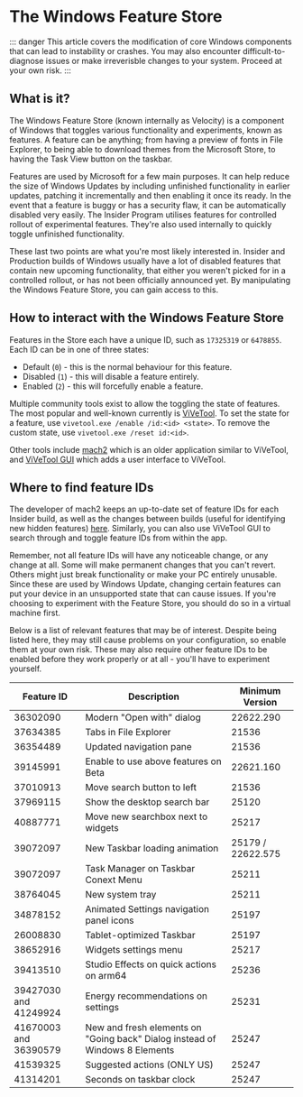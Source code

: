 # The Windows Feature Store

::: danger
This article covers the modification of core Windows components that can lead to instability or crashes. You may also encounter difficult-to-diagnose issues or make irreverisble changes to your system. Proceed at your own risk.
:::

## What is it?

The Windows Feature Store (known internally as Velocity) is a component of Windows that toggles various functionality and experiments, known as features. A feature can be anything; from having a preview of fonts in File Explorer, to being able to download themes from the Microsoft Store, to having the Task View button on the taskbar.

Features are used by Microsoft for a few main purposes. It can help reduce the size of Windows Updates by including unfinished functionality in earlier updates, patching it incrementally and then enabling it once its ready. In the event that a feature is buggy or has a security flaw, it can be automatically disabled very easily. The Insider Program utilises features for controlled rollout of experimental features. They're also used internally to quickly toggle unfinished functionality.

These last two points are what you're most likely interested in. Insider and Production builds of Windows usually have a lot of disabled features that contain new upcoming functionality, that either you weren't picked for in a controlled rollout, or has not been officially announced yet. By manipulating the Windows Feature Store, you can gain access to this.

## How to interact with the Windows Feature Store

Features in the Store each have a unique ID, such as `17325319` or `6478855`. Each ID can be in one of three states:

 - Default (`0`) - this is the normal behaviour for this feature.
 - Disabled (`1`) - this will disable a feature entirely.
 - Enabled (`2`) - this will forcefully enable a feature.
  
Multiple community tools exist to allow the toggling the state of features. The most popular and well-known currently is [ViVeTool](https://github.com/thebookisclosed/ViVe). To set the state for a feature, use `vivetool.exe /enable /id:<id> <state>`. To remove the custom state, use `vivetool.exe /reset id:<id>`.

Other tools include [mach2](https://github.com/riverar/mach2) which is an older application similar to ViVeTool, and [ViVeTool GUI](https://github.com/PeterStrick/vivetool-gui) which adds a user interface to ViVeTool.

## Where to find feature IDs

The developer of mach2 keeps an up-to-date set of feature IDs for each Insider build, as well as the changes between builds (useful for identifying new hidden features) [here](https://github.com/riverar/mach2/tree/master/features). Similarly, you can also use ViVeTool GUI to search through and toggle feature IDs from within the app.

Remember, not all feature IDs will have any noticeable change, or any change at all. Some will make permanent changes that you can't revert. Others might just break functionality or make your PC entirely unusable. Since these are used by Windows Update, changing certain features can put your device in an unsupported state that can cause issues. If you're choosing to experiment with the Feature Store, you should do so in a virtual machine first.

Below is a list of relevant features that may be of interest. Despite being listed here, they may still cause problems on your configuration, so enable them at your own risk. These may also require other feature IDs to be enabled before they work properly or at all - you'll have to experiment yourself.

| Feature ID | Description                          | Minimum Version |
| ---------- | ------------------------------------ | --------------- |
| 36302090   | Modern "Open with" dialog            | 22622.290       |
| 37634385   | Tabs in File Explorer                | 21536           |
| 36354489   | Updated navigation pane              | 21536           |
| 39145991   | Enable to use above features on Beta | 22621.160       |
| 37010913   | Move search button to left           | 21536           |
| 37969115   | Show the desktop search bar          | 25120           |
| 40887771   | Move new searchbox next to widgets   | 25217           |
| 39072097   | New Taskbar loading animation        | 25179 / 22622.575 |
| 39072097   | Task Manager on Taskbar Conext Menu  | 25211           |
| 38764045   | New system tray                      | 25211           |
| 34878152   | Animated Settings navigation panel icons | 25197       |
| 26008830   | Tablet-optimized Taskbar             | 25197           |
| 38652916   | Widgets settings menu                | 25217           |
| 39413510   | Studio Effects on quick actions on arm64 | 25236       |
| 39427030 and 41249924 | Energy recommendations on settings | 25231  |
| 41670003 and 36390579 | New and fresh elements on "Going back" Dialog instead of Windows 8 Elements | 25247 |
| 41539325 | Suggested actions (ONLY US)            | 25247           |
| 41314201 | Seconds on taskbar clock               | 25247           |
